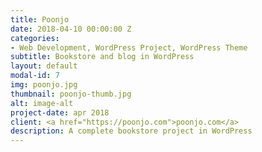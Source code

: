 ```yaml
---
title: Poonjo
date: 2018-04-10 00:00:00 Z
categories:
- Web Development, WordPress Project, WordPress Theme
subtitle: Bookstore and blog in WordPress
layout: default
modal-id: 7
img: poonjo.jpg
thumbnail: poonjo-thumb.jpg
alt: image-alt
project-date: apr 2018
client: <a href="https://poonjo.com">poonjo.com</a>
description: A complete bookstore project in WordPress
---
```


